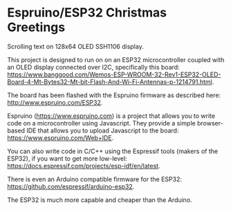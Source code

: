 # Espruino/ESP32 Christmas Greetings

Scrolling text on 128x64 OLED SSH1106 display.

This project is designed to run on on an ESP32 microcontroller coupled with an OLED display connected over I2C, specifically this board: https://www.banggood.com/Wemos-ESP-WROOM-32-Rev1-ESP32-OLED-Board-4-Mt-Bytes32-Mt-bit-Flash-And-Wi-Fi-Antennas-p-1214791.html.

The board has been flashed with the Espruino firmware as described here: http://www.espruino.com/ESP32.

Espruino (https://www.espruino.com) is a project that allows you to write code on a microcontroller using Javascript. They provide a simple browser-based IDE that allows you to upload Javascript to the board: https://www.espruino.com/Web+IDE.

You can also write code in C/C++ using the Espressif tools (makers of the ESP32), if you want to get more low-level: https://docs.espressif.com/projects/esp-idf/en/latest.

There is even an Arduino compatible firmware for the ESP32: https://github.com/espressif/arduino-esp32.

The ESP32 is much more capable and cheaper than the Arduino.
